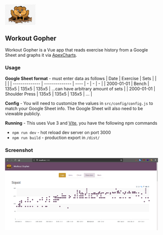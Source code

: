 
<img width="100px" src="./public/img/gopher.png">

## Workout Gopher


Workout Gopher is a Vue app that reads exercise history from a Google Sheet and graphs it via [ApexCharts](https://apexcharts.com/).

### Usage

**Google Sheet format** - must enter data as follows
|     Date   | Exercise  | Sets | | | |
| -------------- | -------------- | ---- | - | - | - |
| 2000-01-01    | Bench  | 135x5 | 135x5 | 135x5 | ...can have arbitrary amount of sets |
| 2000-01-01    | Shoulder Press  | 135x5 | 135x5 | 135x5 | ... |

**Config** - You will need to customize the values in `src/config/config.js` to match your Google Sheet info.  The Google Sheet will also need to be viewable publicly. 

**Running** - This uses Vue 3 and [Vite](https://vitejs.dev/), you have the following npm commands
 - `npm run dev` - hot reload dev server on port 3000 
 - `npm run build` - production export in `/dist/`

### Screenshot
<img src="./src/assets/workout-gopher.png">
